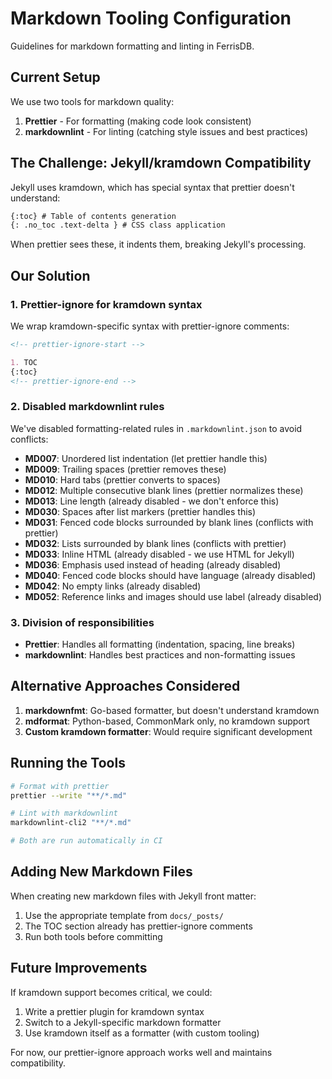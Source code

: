 # Markdown Tooling Configuration

Guidelines for markdown formatting and linting in FerrisDB.

## Current Setup

We use two tools for markdown quality:

1. **Prettier** - For formatting (making code look consistent)
2. **markdownlint** - For linting (catching style issues and best practices)

## The Challenge: Jekyll/kramdown Compatibility

Jekyll uses kramdown, which has special syntax that prettier doesn't understand:

```markdown
{:toc} # Table of contents generation
{: .no_toc .text-delta } # CSS class application
```

When prettier sees these, it indents them, breaking Jekyll's processing.

## Our Solution

### 1. Prettier-ignore for kramdown syntax

We wrap kramdown-specific syntax with prettier-ignore comments:

```markdown
<!-- prettier-ignore-start -->

1. TOC
{:toc}
<!-- prettier-ignore-end -->
```

### 2. Disabled markdownlint rules

We've disabled formatting-related rules in `.markdownlint.json` to avoid conflicts:

- **MD007**: Unordered list indentation (let prettier handle this)
- **MD009**: Trailing spaces (prettier removes these)
- **MD010**: Hard tabs (prettier converts to spaces)
- **MD012**: Multiple consecutive blank lines (prettier normalizes these)
- **MD013**: Line length (already disabled - we don't enforce this)
- **MD030**: Spaces after list markers (prettier handles this)
- **MD031**: Fenced code blocks surrounded by blank lines (conflicts with prettier)
- **MD032**: Lists surrounded by blank lines (conflicts with prettier)
- **MD033**: Inline HTML (already disabled - we use HTML for Jekyll)
- **MD036**: Emphasis used instead of heading (already disabled)
- **MD040**: Fenced code blocks should have language (already disabled)
- **MD042**: No empty links (already disabled)
- **MD052**: Reference links and images should use label (already disabled)

### 3. Division of responsibilities

- **Prettier**: Handles all formatting (indentation, spacing, line breaks)
- **markdownlint**: Handles best practices and non-formatting issues

## Alternative Approaches Considered

1. **markdownfmt**: Go-based formatter, but doesn't understand kramdown
2. **mdformat**: Python-based, CommonMark only, no kramdown support
3. **Custom kramdown formatter**: Would require significant development

## Running the Tools

```bash
# Format with prettier
prettier --write "**/*.md"

# Lint with markdownlint
markdownlint-cli2 "**/*.md"

# Both are run automatically in CI
```

## Adding New Markdown Files

When creating new markdown files with Jekyll front matter:

1. Use the appropriate template from `docs/_posts/`
2. The TOC section already has prettier-ignore comments
3. Run both tools before committing

## Future Improvements

If kramdown support becomes critical, we could:

1. Write a prettier plugin for kramdown syntax
2. Switch to a Jekyll-specific markdown formatter
3. Use kramdown itself as a formatter (with custom tooling)

For now, our prettier-ignore approach works well and maintains compatibility.
